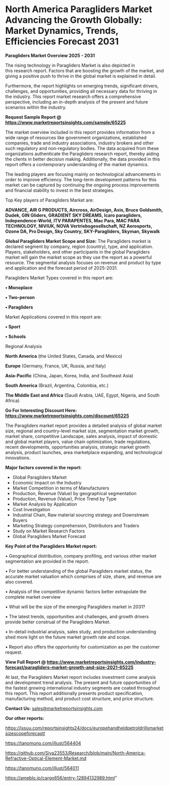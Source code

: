 # North America Paragliders Market Advancing the Growth Globally: Market Dynamics, Trends, Efficiencies Forecast 2031

<Strong> Paragliders Market Overview 2025 - 2031</strong>

The rising technology in Paragliders Market is also depicted in this research report. Factors that are boosting the growth of the market, and giving a positive push to thrive in the global market is explained in detail.

Furthermore, the report highlights on emerging trends, significant drivers, challenges, and opportunities, providing all necessary data for thriving in the industry. This report market research offers a comprehensive perspective, including an in-depth analysis of the present and future scenarios within the industry.

<strong>Request Sample Report @ <a href=https://www.marketreportsinsights.com/sample/65225>https://www.marketreportsinsights.com/sample/65225</a></strong>

The market overview included in this report provides information from a wide range of resources like government organizations, established companies, trade and industry associations, industry brokers and other such regulatory and non-regulatory bodies. The data acquired from these organizations authenticate the Paragliders research report, thereby aiding the clients in better decision making. Additionally, the data provided in this report offers a contemporary understanding of the market dynamics.

The leading players are focusing mainly on technological advancements in order to improve efficiency. The long-term development patterns for this market can be captured by continuing the ongoing process improvements and financial stability to invest in the best strategies.

Top Key players of Paragliders Market are:

<strong>ADVANCE, AIR G PRODUCTS, Aircross, AirDesign, Axis, Bruce Goldsmith, Dudek, GIN Gliders, GRADIENT SKY DREAMS, Icaro paragliders, Independence-World, ITV PARAPENTES, Mac Para, MAC PARA TECHNOLOGY, NIVIUK, NOVA Vertriebsgesellschaft, NZ Aerosports, Ozone DA, Pro Design, Sky Country, SKY-Paragliders, Skyman, Skywalk</strong>

<strong><b>Global Paragliders Market Scope and Size:</b></strong>
The Paragliders market is declared segment by company, region (country), type, and application. Players, stakeholders, and other participants in the global Paragliders market will gain the market scope as they use the report as a powerful resource. The segmental analysis focuses on revenue and product by type and application and the forecast period of 2025-2031.

Paragliders Market Types covered in this report are:

<strong>• Monoplace

• Two-person

• Paragliders</strong>

Market Applications covered in this report are:

<strong>• Sport

• Schools</strong> 

Regional Analysis

<strong>North America</strong> (the United States, Canada, and Mexico)

<strong>Europe</strong> (Germany, France, UK, Russia, and Italy)

<strong>Asia-Pacific</strong> (China, Japan, Korea, India, and Southeast Asia)

<strong>South America</strong> (Brazil, Argentina, Colombia, etc.)

<strong>The Middle East and Africa</strong> (Saudi Arabia, UAE, Egypt, Nigeria, and South Africa)

<strong>Go For Interesting Discount Here: <a href=https://www.marketreportsinsights.com/discount/65225>https://www.marketreportsinsights.com/discount/65225</a></strong>

The Paragliders market report provides a detailed analysis of global market size, regional and country-level market size, segmentation market growth, market share, competitive Landscape, sales analysis, impact of domestic and global market players, value chain optimization, trade regulations, recent developments, opportunities analysis, strategic market growth analysis, product launches, area marketplace expanding, and technological innovations.

<strong><b>Major factors covered in the report:</b></strong>
<ul>
  <li>Global Paragliders Market </li>
  <li>Economic Impact on the Industry</li>
  <li>Market Competition in terms of Manufacturers</li>
  <li>Production, Revenue (Value) by geographical segmentation</li>
  <li>Production, Revenue (Value), Price Trend by Type</li>
  <li>Market Analysis by Application</li>
  <li>Cost Investigation</li>
  <li>Industrial Chain, Raw material sourcing strategy and Downstream Buyers</li>
  <li>Marketing Strategy comprehension, Distributors and Traders</li>
  <li>Study on Market Research Factors</li>
  <li>Global Paragliders Market Forecast</li>
</ul>

<strong><b>Key Point of the Paragliders Market report:</b></strong>

• Geographical distribution, company profiling, and various other market segmentation are provided in the report.

• For better understanding of the global Paragliders market status, the accurate market valuation which comprises of size, share, and revenue are also covered.

• Analysis of the competitive dynamic factors better extrapolate the complete market overview

• What will be the size of the emerging Paragliders market in 2031?

• The latest trends, opportunities and challenges, and growth drivers provide better construal of the Paragliders Market.

• In-detail industrial analysis, sales study, and production understanding shed more light on the future market growth rate and scope.

• Report also offers the opportunity for customization as per the customer request.

<strong><b>View Full Report @ <a href=https://www.marketreportsinsights.com/industry-forecast/paragliders-market-growth-and-size-2021-65225>https://www.marketreportsinsights.com/industry-forecast/paragliders-market-growth-and-size-2021-65225</a></b></strong>


At last, the Paragliders Market report includes investment come analysis and development trend analysis. The present and future opportunities of the fastest growing international industry segments are coated throughout this report. This report additionally presents product specification, manufacturing method, and product cost structure, and price structure.

<strong>Contact Us:</strong>
sales@marketreportsinsights.com

<strong>Our other reports:</strong>

<a href=https://issuu.com/reportsinsights24/docs/europehandheldpetroldrillsmarketsizescopeforecastt>https://issuu.com/reportsinsights24/docs/europehandheldpetroldrillsmarketsizescopeforecastt</a>

<a href=https://tanomuno.com/illust/564404>https://tanomuno.com/illust/564404</a>

<a href=https://github.com/Siya23553/Research/blob/main/North-America-Refractive-Optical-Element-Market.md>https://github.com/Siya23553/Research/blob/main/North-America-Refractive-Optical-Element-Market.md</a>

<a href=https://tanomuno.com/illust/564011>https://tanomuno.com/illust/564011</a>

<a href=https://ameblo.jp/cargo656/entry-12894132989.html>https://ameblo.jp/cargo656/entry-12894132989.html</a>"
